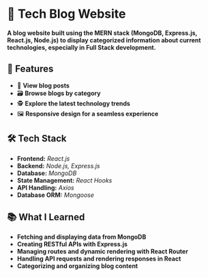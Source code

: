 # 📝 **Tech Blog Website**

**A blog website built using the MERN stack (MongoDB, Express.js, React.js, Node.js) to display categorized information about current technologies, especially in Full Stack development.**  

## 🚀 **Features**  
- 📂 **View blog posts**  
- 🗃️ **Browse blogs by category**  
- 🕵️ **Explore the latest technology trends**  
- 🖼️ **Responsive design for a seamless experience**  

## 🛠️ **Tech Stack**  
- **Frontend:** *React.js*  
- **Backend:** *Node.js, Express.js*  
- **Database:** *MongoDB*  
- **State Management:** *React Hooks*  
- **API Handling:** *Axios*  
- **Database ORM:** *Mongoose*  

## 📚 **What I Learned**  
- **Fetching and displaying data from MongoDB**  
- **Creating RESTful APIs with Express.js**  
- **Managing routes and dynamic rendering with React Router**  
- **Handling API requests and rendering responses in React**  
- **Categorizing and organizing blog content**
